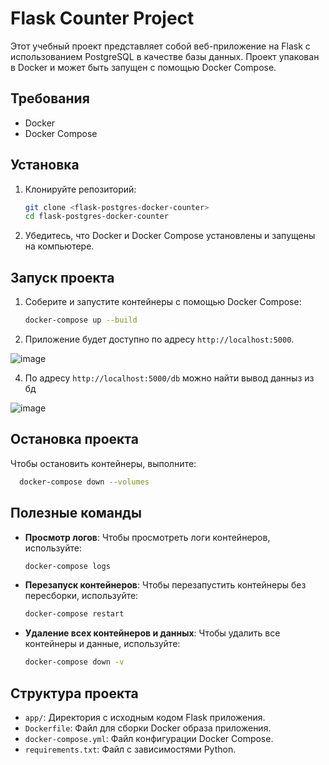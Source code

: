 # Flask Counter Project

Этот учебный проект представляет собой веб-приложение на Flask с использованием PostgreSQL в качестве базы данных. Проект упакован в Docker и может быть запущен с помощью Docker Compose.

## Требования

- Docker
- Docker Compose

## Установка

1. Клонируйте репозиторий:
   ```bash
   git clone <flask-postgres-docker-counter>
   cd flask-postgres-docker-counter
   ```

2. Убедитесь, что Docker и Docker Compose установлены и запущены на компьютере.

## Запуск проекта

1. Соберите и запустите контейнеры с помощью Docker Compose:
   ```bash
   docker-compose up --build
   ```

2. Приложение будет доступно по адресу `http://localhost:5000`.

![image](https://github.com/user-attachments/assets/bd345812-782c-4b13-9175-1ac2376362ff)

4. По адресу `http://localhost:5000/db` можно найти вывод данныз из бд

![image](https://github.com/user-attachments/assets/9c67afd2-b3f6-48f2-bb43-c6e3ccee1d3d)


## Остановка проекта

Чтобы остановить контейнеры, выполните: 
```bash
  docker-compose down --volumes
```

## Полезные команды

- **Просмотр логов**: Чтобы просмотреть логи контейнеров, используйте:

  ```bash
  docker-compose logs
  ```

- **Перезапуск контейнеров**: Чтобы перезапустить контейнеры без пересборки, используйте:

  ```bash
  docker-compose restart
  ```

- **Удаление всех контейнеров и данных**: Чтобы удалить все контейнеры и данные, используйте:

  ```bash
  docker-compose down -v
  ```

## Структура проекта

- `app/`: Директория с исходным кодом Flask приложения.
- `Dockerfile`: Файл для сборки Docker образа приложения.
- `docker-compose.yml`: Файл конфигурации Docker Compose.
- `requirements.txt`: Файл с зависимостями Python.
